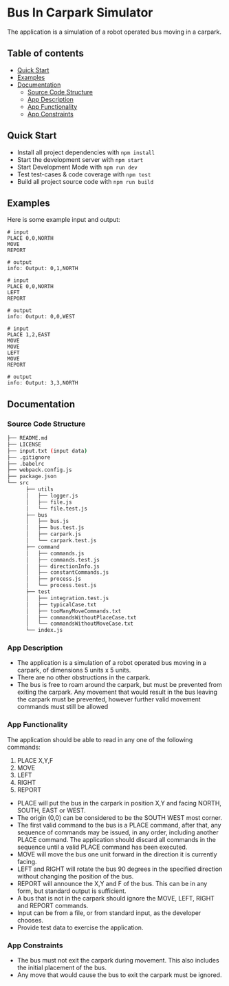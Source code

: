 # Bus In Carpark Simulator

The application is a simulation of a robot operated bus moving in a carpark.

## Table of contents

- [Quick Start](#quick-start)
- [Examples](#examples)
- [Documentation](#documentation)
   - [Source Code Structure](#source-code-structure)
   - [App Description](#app-description)
   - [App Functionality](#app-functionality)
   - [App Constraints](#app-constraints)

## Quick Start

- Install all project dependencies with `npm install`
- Start the development server with `npm start`
- Start Development Mode with `npm run dev`
- Test test-cases & code coverage with `npm test`
- Build all project source code with `npm run build` 

## Examples

Here is some example input and output:

```
# input 
PLACE 0,0,NORTH
MOVE
REPORT

# output
info: Output: 0,1,NORTH
```

```
# input 
PLACE 0,0,NORTH
LEFT
REPORT

# output
info: Output: 0,0,WEST
```

```
# input 
PLACE 1,2,EAST
MOVE
MOVE
LEFT
MOVE
REPORT

# output
info: Output: 3,3,NORTH
```

## Documentation

### Source Code Structure

```bash
├── README.md
├── LICENSE
├── input.txt (input data)
├── .gitignore
├── .babelrc
├── webpack.config.js
├── package.json 
└── src
      ├── utils
      │   ├── logger.js
      │   ├── file.js
      │   └── file.test.js
      ├── bus 
      │   ├── bus.js
      │   ├── bus.test.js
      │   ├── carpark.js
      │   └── carpark.test.js
      ├── command 
      │   ├── commands.js
      │   ├── commands.test.js
      │   ├── directionInfo.js
      │   ├── constantCommands.js
      │   ├── process.js
      │   └── process.test.js
      ├── test 
      │   ├── integration.test.js
      │   ├── typicalCase.txt
      │   ├── tooManyMoveCommands.txt
      │   ├── commandsWithoutPlaceCase.txt
      │   └── commandsWithoutMoveCase.txt
      └── index.js
```

### App Description

- The application is a simulation of a robot operated bus moving in a carpark, of dimensions 5 units x 5 units.
- There are no other obstructions in the carpark.
- The bus is free to roam around the carpark, but must be prevented from exiting the carpark. Any movement that would result in the bus leaving the carpark must be prevented, however further valid movement commands must still be allowed

### App Functionality

The application should be able to read in any one of the following commands:  

 1. PLACE X,Y,F  
 2. MOVE  
 3. LEFT  
 4. RIGHT  
 5. REPORT

- PLACE will put the bus in the carpark in position X,Y and facing NORTH, SOUTH, EAST or WEST.
- The origin (0,0) can be considered to be the SOUTH WEST most corner.
- The first valid command to the bus is a PLACE command, after that, any sequence of commands may be issued, in any order, including another PLACE command. The application should discard all commands in the sequence until a valid PLACE command has been executed.
- MOVE will move the bus one unit forward in the direction it is currently facing.
- LEFT and RIGHT will rotate the bus 90 degrees in the specified direction without changing the position of the bus.
- REPORT will announce the X,Y and F of the bus. This can be in any form, but standard output is sufficient.
- A bus that is not in the carpark should ignore the MOVE, LEFT, RIGHT and REPORT commands.
- Input can be from a file, or from standard input, as the developer chooses.
- Provide test data to exercise the application.

### App Constraints

- The bus must not exit the carpark during movement. This also includes the initial
placement of the bus.
- Any move that would cause the bus to exit the carpark must be ignored.